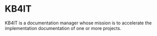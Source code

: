 KB4IT
=====

KB4IT is a documentation manager whose mission is to accelerate the implementation documentation of one or more projects.
